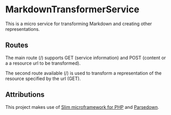 # MarkdownTransformerService

This is a micro service for transforming Markdown and creating other representations.

## Routes

The main route (/) supports GET (service information) and POST (content or a a resource url to be transformed).

The second route available (/<url>) is used to transform a representation of the resource specified by the url (GET).

## Attributions

This project makes use of [Slim microframework for PHP](https://www.slimframework.com) and [Parsedown](http://parsedown.org).
